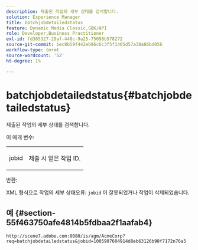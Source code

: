 ```yaml
---
description: 제출된 작업의 세부 상태를 검색합니다.
solution: Experience Manager
title: batchjobdetailedstatus
feature: Dynamic Media Classic,SDK/API
role: Developer,Business Practitioner
exl-id: fd385327-29af-448c-9a25-75098b578272
source-git-commit: 1ec8b59f442eb96c6c3f5f1405d57a38a86bd056
workflow-type: tm+mt
source-wordcount: '52'
ht-degree: 1%

---
```


# batchjobdetailedstatus{#batchjobdetailedstatus}

제출된 작업의 세부 상태를 검색합니다.

이 매개 변수:

<table id="simpletable_9C379451927C4058834640377C0BD7A0"> 
 <tr class="strow"> 
  <td class="stentry"> <p> <span class="codeph"> jobid  </span> </p> </td> 
  <td class="stentry"> <p>제출 시 얻은 작업 ID. </p> </td> 
 </tr> 
</table>

반환:

XML 형식으로 작업의 세부 상태오류: `jobid` 이 잘못되었거나 작업이 삭제되었습니다.

## 예 {#section-55f463750afe4814b5fdbaa2f1aafab4}

`http://scene7.adobe.com:8080/is/agm/AcmeCorp?req=batchjobdetailedstatus&jobid=1005907604914d8eb63126b98f7172n76a5`
